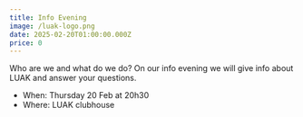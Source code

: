 ```yaml
---
title: Info Evening
image: /luak-logo.png
date: 2025-02-20T01:00:00.000Z
price: 0
---
```


Who are we and what do we do? On our info evening we will give info about LUAK and answer your questions.

- When: Thursday 20 Feb at 20h30
- Where: LUAK clubhouse
